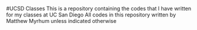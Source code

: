 #UCSD Classes
This is a repository containing the codes that I have written for my classes at UC San Diego
All codes in this repository written by Matthew Myrhum unless indicated otherwise
